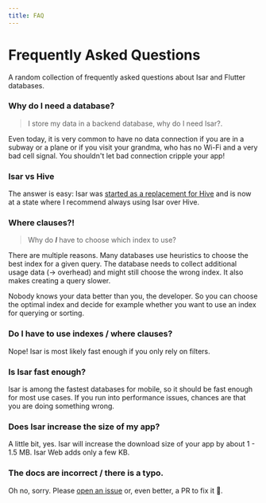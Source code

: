 ```yaml
---
title: FAQ
---
```


# Frequently Asked Questions

A random collection of frequently asked questions about Isar and Flutter databases.

### Why do I need a database?

> I store my data in a backend database, why do I need Isar?.

Even today, it is very common to have no data connection if you are in a subway or a plane or if you visit your grandma, who has no Wi-Fi and a very bad cell signal. You shouldn't let bad connection cripple your app!

### Isar vs Hive

The answer is easy: Isar was [started as a replacement for Hive](https://github.com/hivedb/hive/issues/246) and is now at a state where I recommend always using Isar over Hive.

### Where clauses?!

> Why do **_I_** have to choose which index to use?

There are multiple reasons. Many databases use heuristics to choose the best index for a given query. The database needs to collect additional usage data (-> overhead) and might still choose the wrong index. It also makes creating a query slower.

Nobody knows your data better than you, the developer. So you can choose the optimal index and decide for example whether you want to use an index for querying or sorting.

### Do I have to use indexes / where clauses?

Nope! Isar is most likely fast enough if you only rely on filters.

### Is Isar fast enough?

Isar is among the fastest databases for mobile, so it should be fast enough for most use cases. If you run into performance issues, chances are that you are doing something wrong.

### Does Isar increase the size of my app?

A little bit, yes. Isar will increase the download size of your app by about 1 - 1.5 MB. Isar Web adds only a few KB.

### The docs are incorrect / there is a typo.

Oh no, sorry. Please [open an issue](https://github.com/isar/isar/issues/new/choose) or, even better, a PR to fix it 💪.
